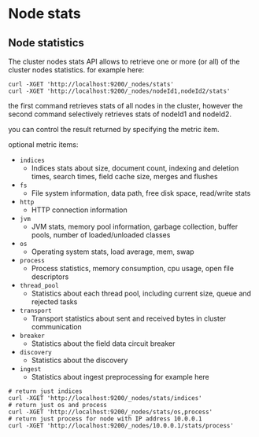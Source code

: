 # Node stats 

## Node statistics

The cluster nodes stats API allows to retrieve one or more (or all) of the cluster nodes statistics.
for example here:
```
curl -XGET 'http://localhost:9200/_nodes/stats'
curl -XGET 'http://localhost:9200/_nodes/nodeId1,nodeId2/stats'
```
the first command retrieves stats of all nodes in the cluster, however the second command selectively retrieves stats of nodeId1 and nodeId2.

you can control the result returned by specifying the metric item.

optional metric items:
* `indices`
   * Indices stats about size, document count, indexing and deletion times, search times, field cache size, merges and flushes
* `fs`
   * File system information, data path, free disk space, read/write stats
* `http`
   * HTTP connection information
* `jvm`
   * JVM stats, memory pool information, garbage collection, buffer pools, number of loaded/unloaded classes
* `os`
   * Operating system stats, load average, mem, swap
* `process`
   * Process statistics, memory consumption, cpu usage, open file descriptors
* `thread_pool`
   * Statistics about each thread pool, including current size, queue and rejected tasks
* `transport`
   * Transport statistics about sent and received bytes in cluster communication
* `breaker`
   * Statistics about the field data circuit breaker
* `discovery`
   * Statistics about the discovery
* `ingest`
   * Statistics about ingest preprocessing
for example here
```
# return just indices
curl -XGET 'http://localhost:9200/_nodes/stats/indices'
# return just os and process
curl -XGET 'http://localhost:9200/_nodes/stats/os,process'
# return just process for node with IP address 10.0.0.1
curl -XGET 'http://localhost:9200/_nodes/10.0.0.1/stats/process'
```




